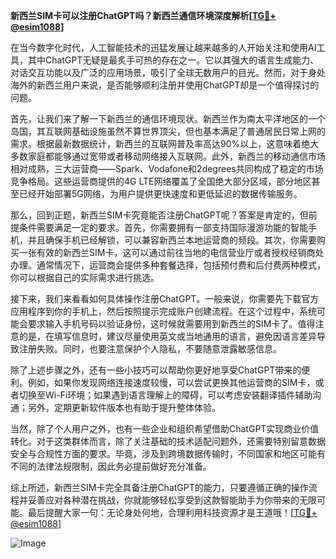 **新西兰SIM卡可以注册ChatGPT吗？新西兰通信环境深度解析[[TG💪+ @esim1088](https://t.me/s/esim1088)]**

在当今数字化时代，人工智能技术的迅猛发展让越来越多的人开始关注和使用AI工具，其中ChatGPT无疑是最炙手可热的存在之一。它以其强大的语言生成能力、对话交互功能以及广泛的应用场景，吸引了全球无数用户的目光。然而，对于身处海外的新西兰用户来说，是否能够顺利注册并使用ChatGPT却是一个值得探讨的问题。

首先，让我们来了解一下新西兰的通信环境现状。新西兰作为南太平洋地区的一个岛国，其互联网基础设施虽然不算世界顶尖，但也基本满足了普通居民日常上网的需求。根据最新数据统计，新西兰的互联网普及率高达90%以上，这意味着绝大多数家庭都能够通过宽带或者移动网络接入互联网。此外，新西兰的移动通信市场相对成熟，三大运营商——Spark、Vodafone和2degrees共同构成了稳定的市场竞争格局。这些运营商提供的4G LTE网络覆盖了全国绝大部分区域，部分地区甚至已经开始部署5G网络，为用户提供更快速度和更低延迟的数据传输服务。

那么，回到正题，新西兰SIM卡究竟能否注册ChatGPT呢？答案是肯定的，但前提条件需要满足一定的要求。首先，你需要拥有一部支持国际漫游功能的智能手机，并且确保手机已经解锁，可以兼容新西兰本地运营商的频段。其次，你需要购买一张有效的新西兰SIM卡，这可以通过前往当地的电信营业厅或者授权经销商处办理。通常情况下，运营商会提供多种套餐选择，包括预付费和后付费两种模式，你可以根据自己的实际需求进行挑选。

接下来，我们来看看如何具体操作注册ChatGPT。一般来说，你需要先下载官方应用程序到你的手机上，然后按照提示完成账户创建流程。在这个过程中，系统可能会要求输入手机号码以验证身份，这时候就需要用到新西兰的SIM卡了。值得注意的是，在填写信息时，建议尽量使用英文或当地通用的语言，避免因语言差异导致注册失败。同时，也要注意保护个人隐私，不要随意泄露敏感信息。

除了上述步骤之外，还有一些小技巧可以帮助你更好地享受ChatGPT带来的便利。例如，如果你发现网络连接速度较慢，可以尝试更换其他运营商的SIM卡，或者切换至Wi-Fi环境；如果遇到语言理解上的障碍，可以考虑安装翻译插件辅助沟通；另外，定期更新软件版本也有助于提升整体体验。

当然，除了个人用户之外，也有一些企业和组织希望借助ChatGPT实现商业价值转化。对于这类群体而言，除了关注基础的技术适配问题外，还需要特别留意数据安全与合规性方面的要求。毕竟，涉及到跨境数据传输时，不同国家和地区可能有不同的法律法规限制，因此务必提前做好充分准备。

综上所述，新西兰SIM卡完全具备注册ChatGPT的能力，只要遵循正确的操作流程并妥善应对各种潜在挑战，你就能够轻松享受到这款智能助手为你带来的无限可能。最后提醒大家一句：无论身处何地，合理利用科技资源才是王道哦！[[TG💪+ @esim1088](https://t.me/s/esim1088)] 

![Image](https://i.postimg.cc/4NQfJmqS/Snipaste-2025-05-13-00-14-12.png)